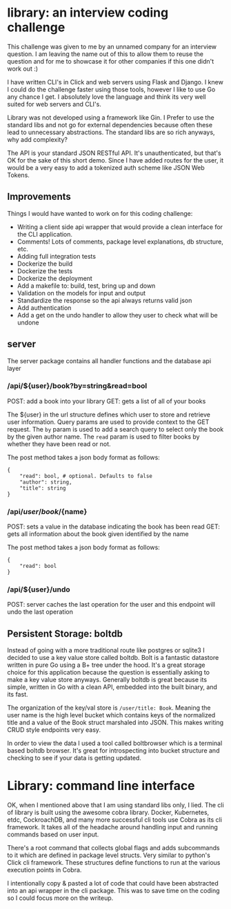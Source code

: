 # library: an interview coding challenge
This challenge was given to me by an unnamed company for an interview question.
I am leaving the name out of this to allow them to reuse the question and for me
to showcase it for other companies if this one didn't work out :)

I have written CLI's in Click and web servers using Flask and Django.
I knew I could do the challenge faster using those tools, however I like to use Go any chance I get.
I absolutely love the language and think its very well suited for web servers and CLI's.

Library was not developed using a framework like Gin. I Prefer to use the standard libs and not go for
external dependencies because often these lead to unnecessary abstractions. The standard libs are so rich
anyways, why add complexity?

The API is your standard JSON RESTful API. It's unauthenticated, but that's OK for the sake of this short demo.
Since I have added routes for the user, it would be a very easy to add a tokenized auth scheme like JSON Web Tokens.

## Improvements
Things I would have wanted to work on for this coding challenge:
- Writing a client side api wrapper that would provide a clean interface for the CLI application.
- Comments! Lots of comments, package level explanations, db structure, etc.
- Adding full integration tests
- Dockerize the build
- Dockerize the tests
- Dockerize the deployment
- Add a makefile to: build, test, bring up and down
- Validation on the models for input and output
- Standardize the response so the api always returns valid json
- Add authentication
- Add a get on the undo handler to allow they user to check what will be undone

## server
The server package contains all handler functions and the database api layer

###  /api/${user}/book?by=string&read=bool
POST: add a book into your library
GET: gets a list of all of your books

The ${user} in the url structure defines which user to store and retrieve user information.
Query params are used to provide context to the GET request. The `by` param is used to add a
search query to select only the book by the given author name. The `read` param is used to filter
books by whether they have been read or not.

The post method takes a json body format as follows:
```
{
    "read": bool, # optional. Defaults to false
    "author": string,
    "title": string
}
```

### /api/${user}/book/${name}
POST: sets a value in the database indicating the book has been read
GET: gets all information about the book given identified by the name

The post method takes a json body format as follows:
```
{
    "read": bool
}
```

### /api/${user}/undo
POST: server caches the last operation for the user and this endpoint will undo the last operation


## Persistent Storage: boltdb
Instead of going with a more traditional route like postgres or sqlite3 I decided to use
a key value store called boltdb. Bolt is a fantastic datastore written in pure Go using
a B+ tree under the hood. It's a great storage choice for this application because the
question is essentially asking to make a key value store anyways. Generally boltdb is great because
its simple, written in Go with a clean API, embedded into the built binary, and its fast.

The organization of the key/val store is `/user/title: Book`. Meaning the user name is
the high level bucket which contains keys of the normalized title and a value of the
Book struct marshaled into JSON. This makes writing CRUD style endpoints very easy.

In order to view the data I used a tool called boltbrowser which is a terminal based
boltdb browser. It's great for introspecting into bucket structure and checking to see
if your data is getting updated.


# Library: command line interface
OK, when I mentioned above that I am using standard libs only, I lied.
The cli of library is built using the awesome cobra library. Docker,
Kubernetes, etdc, CockroachDB, and many more successful cli tools use Cobra as its cli
framework. It takes all of the headache around handling input and running commands
based on user input.

There's a root command that collects global flags and adds subcommands to it which are
defined in package level structs. Very similar to python's Click cli framework.
These structures define functions to run at the various execution points in Cobra.

I intentionally copy & pasted a lot of code that could have been abstracted into an
api wrapper in the cli package. This was to save time on the coding so I could focus
more on the writeup.
